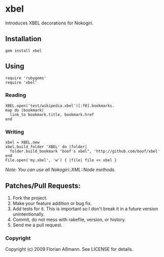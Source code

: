 # xbel

Introduces XBEL decorations for Nokogiri.

## Installation

    gem install xbel

## Using

    require 'rubygems'
    require 'xbel'

### Reading

    XBEL.open('test/wikipedia.xbel')[:f0].bookmarks.
    map do |bookmark|
      link_to bookmark.title, bookmark.href
    end

### Writing

    xbel = XBEL.new
    xbel.build_folder 'XBEL' do |folder|
      folder.build_bookmark "boof's xbel", 'http://github.com/boof/xbel'
    end
    File.open('my.xbel', 'w') { |file| file << xbel }

_Note: You can use all Nokogiri::XML::Node methods._

## Patches/Pull Requests:
 
1. Fork the project.
2. Make your feature addition or bug fix.
3. Add tests for it. This is important so I don't break it in a
   future version unintentionally.
4. Commit, do not mess with rakefile, version, or history.
5. Send me a pull request.

### Copyright

Copyright (c) 2009 Florian Aßmann. See LICENSE for details.
